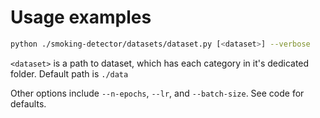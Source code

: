 # Usage examples

```bash
python ./smoking-detector/datasets/dataset.py [<dataset>] --verbose
```

`<dataset>` is a path to dataset, which has each category in it's dedicated folder. Default path is `./data`

Other options include `--n-epochs`, `--lr`, and `--batch-size`. See code for defaults.